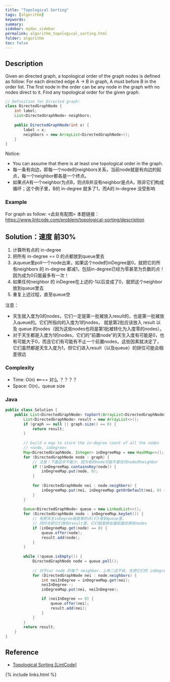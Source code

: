 ```yaml
---
title: "Topological Sorting"
tags: [algorithm]
keywords:
summary:
sidebar: mydoc_sidebar
permalink: algorithm_topological_sorting.html
folder: algorithm
toc: false
---
```


## Description
Given an directed graph, a topological order of the graph nodes is defined as follow:
For each directed edge A -> B in graph, A must before B in the order list.
The first node in the order can be any node in the graph with no nodes direct to it.
Find any topological order for the given graph.
```java
// Definition for Directed graph:
class DirectedGraphNode {
    int label;
    List<DirectedGraphNode> neighbors;
    
    public DirectedGraphNode(int x) { 
        label = x; 
        neighbors = new ArrayList<DirectedGraphNode>(); 
    }
}
```

Notice: 
* You can assume that there is at least one topological order in the graph.
* 每一条有向边，即每一个node的neighbors关系，当前node就是有向边的起点，每一个neighbor都各是一个终点。
* 如果点A有一个neighbor为点B，则点B并没有neighbor是点A，除非它们构成循环；这个例子里，B的 in-degree 就多了1，而A的 in-degree 没受影响

### Example
For graph as follow: <此处有配图>
本题链接：https://www.lintcode.com/problem/topological-sorting/description

## Solution：速度 前30%
1. 计算所有点的 in-degree
2. 把所有 in-degree == 0 的点都放到queue里去
3. 从queue里poll一个node出来，如果这个node的inDegree是0，就把它的所有neighbors 的 in-degree 都减1，包括in-degree已经为零甚至为负数的点！因为成为0只能最多有一次！
4. 如果任何neighbor 的 inDegree在上述的-1以后变成了0，就把这个neighbor 放到queue里去
5. 重复上述过程，直至queue空

注意：
* 天生就入度为0的nodes，它们一定是第一批被放入result的，也是第一批被放入queue的。它们所指向的入度为1的nodes，
就是第2批应该放入 result 以及 queue 的nodes（因为这些nodes也将是第1批被转化为入度零的nodes）。
* 对于天生都是入度为1的nodes，它们的“前置node”的天生入度有可能是0，也有可能大于0，而且它们有可能有不止一个前置nodes。这些因素就决定了，它们虽然都是天生入度为1，但它们进入result（以及queue）的排位可能会相差很远

### Complexity
* Time: O(n) <==== 对么 ？？？？
* Space: O(n)，queue size

### Java
```java
public class Solution {
    public List<DirectedGraphNode> topSort(ArrayList<DirectedGraphNode> graph) {
        List<DirectedGraphNode> result = new ArrayList<>();
        if (graph == null || graph.size() == 0) {
            return result;
        }
        
        // build a map to store the in-degree count of all the nodes
        // <node, inDegree>
        Map<DirectedGraphNode, Integer> inDegreeMap = new HashMap<>();
        for (DirectedGraphNode node : graph) {
            // 注意！下面这步不能少，因为有的node可能不是任何node的neighbor
            if (!inDegreeMap.containsKey(node)) {
                inDegreeMap.put(node, 0);
            }
            
            for (DirectedGraphNode nei : node.neighbors) {
                inDegreeMap.put(nei, inDegreeMap.getOrDefault(nei, 0) + 1);
            }
        }
        
        Queue<DirectedGraphNode> queue = new LinkedList<>();
        for (DirectedGraphNode node : inDegreeMap.keySet()) {
            // 先把天生inDegree就是零的点(们)放到queue里，
            // 同时也把它们放到result里，它们就是排在最前面的那些nodes
            if (inDegreeMap.get(node) == 0) {
                queue.offer(node);
                result.add(node);
            }
        }
        
        while (!queue.isEmpty()) {
            DirectedGraphNode node = queue.poll();
           
            // 对于cur node 的每个 neighbor，上来二话不说，先把它们的 inDegree 都减1
            for (DirectedGraphNode nei : node.neighbors) {
                int neiInDegree = inDegreeMap.get(nei);
                neiInDegree--;
                inDegreeMap.put(nei, neiInDegree);

                if (neiInDegree == 0) {
                    queue.offer(nei);
                    result.add(nei);
                }
            }
        }
        return result;
    }
}
```

## Reference
* [Topological Sorting [LintCode]](https://www.lintcode.com/problem/topological-sorting/description)

{% include links.html %}
